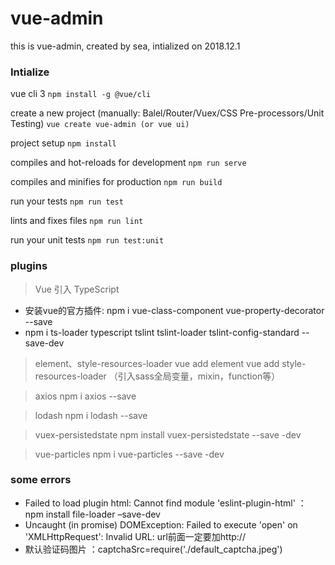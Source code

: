 # vue-admin
this is vue-admin, created by sea, intialized on 2018.12.1

### Intialize 

vue cli 3 ` npm install -g @vue/cli  `

create a new project (manually: Balel/Router/Vuex/CSS Pre-processors/Unit Testing) ` vue create vue-admin (or vue ui) `

project setup ` npm install `

compiles and hot-reloads for development ` npm run serve `

compiles and minifies for production ` npm run build `

run your tests ` npm run test `

lints and fixes files ` npm run lint `

run your unit tests ` npm run test:unit `


### plugins

>  Vue 引入 TypeScript
* 安装vue的官方插件: npm i vue-class-component vue-property-decorator --save
* npm i ts-loader typescript   tslint tslint-loader tslint-config-standard --save-dev

>  element、style-resources-loader
vue add element
vue add style-resources-loader （引入sass全局变量，mixin，function等）

> axios
npm i axios --save

> lodash
npm i lodash --save

> vuex-persistedstate
npm install vuex-persistedstate --save -dev

> vue-particles
npm i vue-particles --save -dev


### some errors
* Failed to load plugin html: Cannot find module 'eslint-plugin-html' ：  npm install file-loader –save-dev
* Uncaught (in promise) DOMException: Failed to execute 'open' on 'XMLHttpRequest': Invalid URL:  url前面一定要加http://
* 默认验证码图片 ：captchaSrc=require('./default_captcha.jpeg')